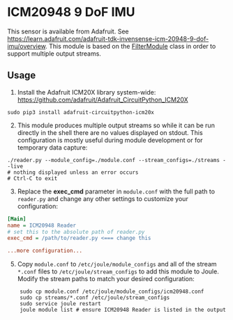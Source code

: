 # ICM20948 9 DoF IMU
This sensor is available from Adafruit. See https://learn.adafruit.com/adafruit-tdk-invensense-icm-20948-9-dof-imu/overview. This module
is based on the [FilterModule](https://wattsworth.net/joule/modules.html#filter-modules) class in order to support multiple output streams.

## Usage
1. Install the Adafruit ICM20X library system-wide: https://github.com/adafruit/Adafruit_CircuitPython_ICM20X
```shell
sudo pip3 install adafruit-circuitpython-icm20x
```

2. This module produces multiple output streams so while it can be run directly in the shell there are no
   values displayed on stdout. This configuration is mostly useful during module development or for temporary data capture:
```shell
./reader.py --module_config=./module.conf --stream_configs=./streams --live
# nothing displayed unless an error occurs
# Ctrl-C to exit
```
   
3. Replace the **exec_cmd** parameter in ``module.conf`` with the full path to ``reader.py`` and change any other
   settings to customize your configuration:
   
```ini
[Main]
name = ICM20948 Reader
# set this to the absolute path of reader.py
exec_cmd = /path/to/reader.py <=== change this

...more configuration...
```
  
5. Copy ``module.conf`` to ``/etc/joule/module_configs`` and all of the stream ``*.conf`` files to ``/etc/joule/stream_configs``
   to add this module to Joule. Modify the stream paths to match your desired configuration:

```shell
    sudo cp module.conf /etc/joule/module_configs/icm20948.conf
    sudo cp streams/*.conf /etc/joule/stream_configs
    sudo service joule restart
    joule module list # ensure ICM20948 Reader is listed in the output
```
